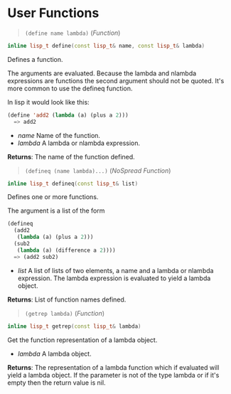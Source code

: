 # User Functions

> `(define name lambda)` (_Function_)

```cpp
inline lisp_t define(const lisp_t& name, const lisp_t& lambda)
```

Defines a function.

The arguments are evaluated. Because the lambda and nlambda expressions are
functions the second argument should not be quoted. It's more common to use
the defineq function.

In lisp it would look like this:

```lisp
(define 'add2 (lambda (a) (plus a 2)))
  => add2
```

- _name_ Name of the function.
- _lambda_ A lambda or nlambda expression.

**Returns**: The name of the function defined.

> `(defineq (name lambda)...)` (_NoSpread Function_)

```cpp
inline lisp_t defineq(const lisp_t& list)
```

Defines one or more functions.

The argument is a list of the form

```lisp
(defineq
  (add2
   (lambda (a) (plus a 2)))
  (sub2
   (lambda (a) (difference a 2))))
  => (add2 sub2)
```

- _list_ A list of lists of two elements, a name and a lambda or nlambda
expression. The lambda expression is evaluated to yield a lambda object.

**Returns**: List of function names defined.

> `(getrep lambda)` (_Function_)

```cpp
inline lisp_t getrep(const lisp_t& lambda)
```

Get the function representation of a lambda object.

- _lambda_ A lambda object.

**Returns**: The representation of a lambda function which if evaluated will
yield a lambda object.  If the parameter is not of the type lambda or if
it's empty then the return value is nil.
